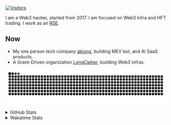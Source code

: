 <!-- markdownlint-disable MD041 MD010 MD033 -->
[![Visitors](https://api.visitorbadge.io/api/daily?path=Akagi201%2FAkagi201&label=Visitors%20Today&countColor=%2337d67a)](https://visitorbadge.io/status?path=Akagi201%2FAkagi201)

I am a Web3 hacker, started from 2017. I am focused on Web3 Infra and HFT trading.
I work as an [RSE](https://us-rse.org/about/what-is-an-rse/).

## Now

* My one person tech company [akjong](https://github.com/akjong), building MEV bot, and AI SaaS products.
* A Grant-Driven organization [LongCipher](https://github.com/longcipher), building Web3 infras.

[![github contribution grid snake animation](https://raw.githubusercontent.com/Akagi201/Akagi201/output/github-contribution-grid-snake.svg#gh-light-mode-only)](https://github.com/Akagi201)

<details>
<summary>GitHub Stats</summary>
  <a href="https://github.com/Akagi201"><img alt="Profile Detail" src="https://raw.githubusercontent.com/Akagi201/Akagi201/master/profile-summary-card-output/dracula/0-profile-details.svg" /></a>
  <a href="https://github.com/Akagi201"><img alt="Github Stats" src="https://raw.githubusercontent.com/Akagi201/Akagi201/master/profile-summary-card-output/dracula/3-stats.svg" /></a>
  <a href="https://github.com/Akagi201"><img alt="Lang By Commits" src="https://raw.githubusercontent.com/Akagi201/Akagi201/master/profile-summary-card-output/dracula/2-most-commit-language.svg" /></a>
</details>

<details>
<summary>Wakatime Stats</summary>
<br>

<!--START_SECTION:waka-->

```txt
From: 25 June 2025 - To: 02 July 2025

Total Time: 39 hrs 44 mins

Other        23 hrs 18 mins  ██████████████▓░░░░░░░░░░   58.66 %
sh           4 hrs 10 mins   ██▓░░░░░░░░░░░░░░░░░░░░░░   10.49 %
Rust         3 hrs 27 mins   ██▒░░░░░░░░░░░░░░░░░░░░░░   08.68 %
TypeScript   2 hrs 43 mins   █▓░░░░░░░░░░░░░░░░░░░░░░░   06.86 %
Markdown     1 hr 37 mins    █░░░░░░░░░░░░░░░░░░░░░░░░   04.08 %
Solidity     1 hr 12 mins    ▓░░░░░░░░░░░░░░░░░░░░░░░░   03.03 %
Dart         1 hr 9 mins     ▓░░░░░░░░░░░░░░░░░░░░░░░░   02.89 %
TOML         1 hr 6 mins     ▓░░░░░░░░░░░░░░░░░░░░░░░░   02.81 %
Bash         16 mins         ▒░░░░░░░░░░░░░░░░░░░░░░░░   00.70 %
JSON         12 mins         ░░░░░░░░░░░░░░░░░░░░░░░░░   00.51 %
```

<!--END_SECTION:waka-->

</details>
